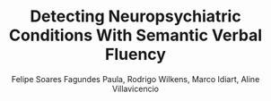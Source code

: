---
paperId: 14
author: Felipe Soares Fagundes Paula, Rodrigo Wilkens, Marco Idiart, Aline Villavicencio
publicationauthor: Paula, F. S. F. et al.
title: Detecting Neuropsychiatric Conditions With Semantic Verbal Fluency
pitch: https://youtu.be/a05SNdoW8_8?list=PLldrX-tcWesPs3UXagQ38Dx7POaxGvcNV&t=7284
pdf: Oral_Felipe_Fagundes.pdf
poster: --
slide: Slide_Felipe_Fagundes.pdf
alt: --
type: Oral & Poster
topic: Natural Language Processing
link: https://research.latinxinai.org/papers/neurips/2018/pdf/Oral_Felipe_Fagundes.pdf
conference: neurips
year: 2018
tags: neurips-2018-op
location: Montreal, Canada
---